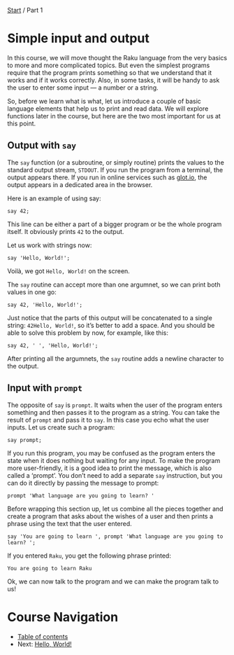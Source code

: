 [Start](../) / Part 1

# Simple input and output

In this course, we will move thought the Raku language from the very basics to more and more complicated topics. But even the simplest programs require that the program prints something so that we understand that it works and if it works correctly. Also, in some tasks, it will be handy to ask the user to enter some input — a number or a string.

So, before we learn what is what, let us introduce a couple of basic language elements that help us to print and read data. We will explore functions later in the course, but here are the two most important for us at this point.

## Output with `say`

The `say` function (or a subroutine, or simply routine) prints the values to the standard output stream, `STDOUT`. If you run the program from a terminal, the output appears there. If you run in online services such as [glot.io](https://glot.io/new/perl6), the output appears in a dedicated area in the browser.

Here is an example of using say:

    say 42;

This line can be either a part of a bigger program or be the whole program itself. It obviously prints `42` to the output.

Let us work with strings now:

    say 'Hello, World!';

Voilà, we got `Hello, World!` on the screen.

The `say` routine can accept more than one argumnet, so we can print both values in one go:

    say 42, 'Hello, World!';

Just notice that the parts of this output will be concatenated to a single string: `42Hello, World!`, so it’s better to add a space. And you should be able to solve this problem by now, for example, like this:

    say 42, ' ', 'Hello, World!';

After printing all the argumnets, the `say` routine adds a newline character to the output.

## Input with `prompt`

The opposite of `say` is `prompt`. It waits when the user of the program enters something and then passes it to the program as a string. You can take the result of `prompt` and pass it to `say`. In this case you echo what the user inputs. Let us create such a program:

    say prompt;

If you run this program, you may be confused as the program enters the state when it does nothing but waiting for any input. To make the program more user-friendly, it is a good idea to print the message, which is also called a ‘prompt’. You don’t need to add a separate `say` instruction, but you can do it directly by passing the message to prompt:

    prompt 'What language are you going to learn? '

Before wrapping this section up, let us combine all the pieces together and create a program that asks about the wishes of a user and then prints a phrase using the text that the user entered.

    say 'You are going to learn ', prompt 'What language are you going to learn? ';        

If you entered `Raku`, you get the following phrase printed:

    You are going to learn Raku

Ok, we can now talk to the program and we can make the program talk to us!

# Course Navigation 

* [Table of contents](../)
* Next: [Hello, World!](../hello-world)
